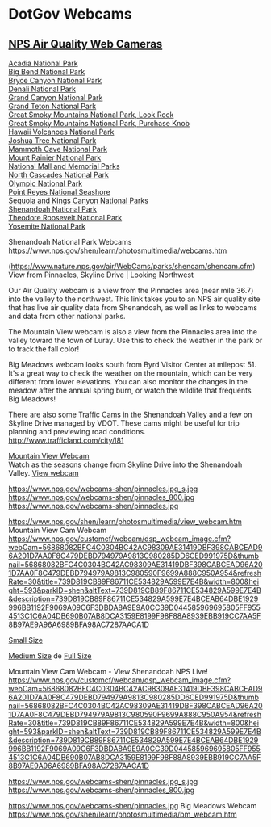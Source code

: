 # DotGov Webcams  

## [NPS Air Quality Web Cameras](https://www.nature.nps.gov/air/webcams/index.cfm)  
[Acadia National Park](https://www.nature.nps.gov/air/webcams/parks/acadcam/acadcam.cfm)  
[Big Bend National Park](https://www.nature.nps.gov/air/webcams/parks/bibecam/bibecam.cfm)  
[Bryce Canyon National Park](https://www.nature.nps.gov/air/webcams/parks/brdacam/brdacam.cfm)  
[Denali National Park](https://www.nature.nps.gov/air/webcams/parks/denacam/denacam.cfm)  
[Grand Canyon National Park](https://www.nature.nps.gov/air/webcams/parks/grcacam/grcacam.cfm)  
[Grand Teton National Park](https://www.nature.nps.gov/air/webcams/parks/grtecam/grtecam.cfm)  
[Great Smoky Mountains National Park, Look Rock](https://www.nature.nps.gov/air/webcams/parks/grsmcam/grsmcam.cfm)  
[Great Smoky Mountains National Park, Purchase Knob](https://www.nature.nps.gov/air/webcams/parks/grsmcam/grsmcam.cfm)  
[Hawaii Volcanoes National Park](https://www.nature.nps.gov/air/webcams/parks/havocam/havocam.cfm)  
[Joshua Tree National Park](https://www.nature.nps.gov/air/webcams/parks/jotrcam/jotrcam.cfm)  
[Mammoth Cave National Park](https://www.nature.nps.gov/air/webcams/parks/macacam/macacam.cfm)  
[Mount Rainier National Park](https://www.nature.nps.gov/air/webcams/parks/moracam/moracam.cfm)  
[National Mall and Memorial Parks](https://www.nature.nps.gov/air/webcams/parks/nacccam/washcam.cfm)  
[North Cascades National Park](https://www.nature.nps.gov/air/webcams/parks/nocacam/nocacam.cfm)  
[Olympic National Park](https://www.nature.nps.gov/air/webcams/parks/olymcam/olymcam.cfm)  
[Point Reyes National Seashore](https://www.nature.nps.gov/air/webcams/parks/porecam/porecam.cfm)  
[Sequoia and Kings Canyon National Parks](https://www.nature.nps.gov/air/webcams/parks/sekicam/sekicam.cfm)  
[Shenandoah National Park](https://www.nature.nps.gov/air/webcams/parks/shencam/shencam.cfm)  
[Theodore Roosevelt National Park](https://www.nature.nps.gov/air/webcams/parks/throcam/throcam.cfm)  
[Yosemite National Park](https://www.nature.nps.gov/air/webcams/parks/yosecam/yosecam.cfm)  

Shenandoah National Park Webcams
https://www.nps.gov/shen/learn/photosmultimedia/webcams.htm

(https://www.nature.nps.gov/air/WebCams/parks/shencam/shencam.cfm)  
View from Pinnacles, Skyline Drive | Looking Northwest  

Our Air Quality webcam is a view from the Pinnacles area (near mile 36.7) into the valley to the northwest. This link takes you to an NPS air quality site that has live air quality data from Shenandoah, as well as links to webcams and data from other national parks.

The Mountain View webcam is also a view from the Pinnacles area into the valley toward the town of Luray. Use this to check the weather in the park or to track the fall color!

Big Meadows webcam looks south from Byrd Visitor Center at milepost 51. It's a great way to check the weather on the mountain, which can be very different from lower elevations. You can also monitor the changes in the meadow after the annual spring burn, or watch the wildlife that frequents Big Meadows!

There are also some Traffic Cams in the Shenandoah Valley and a few on Skyline Drive managed by VDOT. These cams might be useful for trip planning and previewing road conditions.
http://www.trafficland.com/city/I81

[Mountain View Webcam](https://www.nps.gov/shen/learn/photosmultimedia/view_webcam.htm)  
Watch as the seasons change from Skyline Drive into the Shenandoah Valley.
[View webcam](https://www.nps.gov/customcf/webcam/dsp_webcam_image.cfm?webCam=56868082BFC4C0304BC42AC98309AE31419DBF398CABCEAD96A201D7AA0F8C479DEBD794979A9813C980285DD6CED991975D&thumbnail=56868082BFC4C0304BC42AC98309AE31419DBF398CABCEAD96A201D7AA0F8C479DEBD794979A9813C980590F9699A888C950A954&refreshRate=30&title=739D819CB89F86711CE534829A599E7E4B&width=800&height=593&parkID=shen&altText=739D819CB89F86711CE534829A599E7E4B&description=739D819CB89F86711CE534829A599E7E4BCEAB64DBE1929996BB1192F9069A09C6F3DBDA8A9E9A0CC39D044585969695805FF9554513C1C6A04DB690B07AB8DCA3159E8199F98F88A8939EBB919CC7AA5F8B97AE9A96A6989BFA98AC7287AACA1D)

https://www.nps.gov/webcams-shen/pinnacles.jpg_s.jpg
https://www.nps.gov/webcams-shen/pinnacles_800.jpg
https://www.nps.gov/webcams-shen/pinnacles.jpg


https://www.nps.gov/shen/learn/photosmultimedia/view_webcam.htm
Mountain View Cam Webcam
https://www.nps.gov/customcf/webcam/dsp_webcam_image.cfm?webCam=56868082BFC4C0304BC42AC98309AE31419DBF398CABCEAD96A201D7AA0F8C479DEBD794979A9813C980285DD6CED991975D&thumbnail=56868082BFC4C0304BC42AC98309AE31419DBF398CABCEAD96A201D7AA0F8C479DEBD794979A9813C980590F9699A888C950A954&refreshRate=30&title=739D819CB89F86711CE534829A599E7E4B&width=800&height=593&parkID=shen&altText=739D819CB89F86711CE534829A599E7E4B&description=739D819CB89F86711CE534829A599E7E4BCEAB64DBE1929996BB1192F9069A09C6F3DBDA8A9E9A0CC39D044585969695805FF9554513C1C6A04DB690B07AB8DCA3159E8199F98F88A8939EBB919CC7AA5F8B97AE9A96A6989BFA98AC7287AACA1D


<a id="http://www.nps.gov/webcams-shen/pinnacles.jpg_s.jpg¦" href="http://www.nps.gov/webcams-shen/pinnacles.jpg_s.jpg">Small Size</a>

<a id="http://www.nps.gov/webcams-shen/pinnacles_800.jpg¦" href="http://www.nps.gov/webcams-shen/pinnacles_800.jpg">Medium Size</a>
de
<a id="#39;CPNEWWIN:WebCam1%5Etop=10,left=10,width=1296,height=960,toolbar=1,location=1,directories=0,status=1,menubar=1,scrollbars=1,resizable=1@http://www.nps.gov/webcams-shen/pinnacles.jpg'" onmouseover=" return self.status='http://www.nps.gov/webcams-shen/pinnacles.jpg'; " href="http://www.nps.gov/webcams-shen/pinnacles.jpg">Full Size</a>

Mountain View Cam Webcam - View Shenandoah NPS Live!
https://www.nps.gov/customcf/webcam/dsp_webcam_image.cfm?webCam=56868082BFC4C0304BC42AC98309AE31419DBF398CABCEAD96A201D7AA0F8C479DEBD794979A9813C980285DD6CED991975D&thumbnail=56868082BFC4C0304BC42AC98309AE31419DBF398CABCEAD96A201D7AA0F8C479DEBD794979A9813C980590F9699A888C950A954&refreshRate=30&title=739D819CB89F86711CE534829A599E7E4B&width=800&height=593&parkID=shen&altText=739D819CB89F86711CE534829A599E7E4B&description=739D819CB89F86711CE534829A599E7E4BCEAB64DBE1929996BB1192F9069A09C6F3DBDA8A9E9A0CC39D044585969695805FF9554513C1C6A04DB690B07AB8DCA3159E8199F98F88A8939EBB919CC7AA5F8B97AE9A96A6989BFA98AC7287AACA1D

https://www.nps.gov/webcams-shen/pinnacles.jpg_s.jpg
https://www.nps.gov/webcams-shen/pinnacles_800.jpg

https://www.nps.gov/webcams-shen/pinnacles.jpg
Big Meadows Webcam
https://www.nps.gov/shen/learn/photosmultimedia/bm_webcam.htm